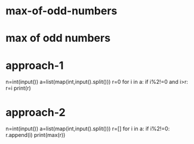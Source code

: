 # max-of-odd-numbers
# max of odd numbers
# approach-1
n=int(input())
a=list(map(int,input().split()))
r=0
for i in a: 
  if i%2!=0 and i>r:
    r=i
print(r)

# approach-2
n=int(input())
a=list(map(int,input().split()))
r=[]
for i in a: 
  if i%2!=0:
    r.append(i)
print(max(r))
